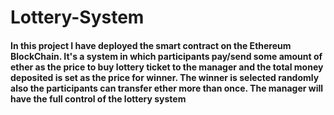 # Lottery-System
#### In this project I have deployed the smart contract on the Ethereum BlockChain. It's a system in which participants pay/send some amount of ether as the price to buy lottery ticket to the manager and the total money deposited is set as the price for winner. The winner is selected randomly also the participants can transfer ether more than once. The manager will have the full control of the lottery system 
